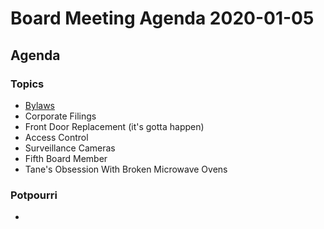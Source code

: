 # Board Meeting Agenda 2020-01-05

## Agenda

### Topics

- [Bylaws](https://docs.google.com/document/d/16AyncJX9R3muE_X8XKyOqsnwd17PFqgJtkRWCmN8C2A/edit?usp=sharing)
- Corporate Filings
- Front Door Replacement (it's gotta happen)
- Access Control
- Surveillance Cameras
- Fifth Board Member
- Tane's Obsession With Broken Microwave Ovens

### Potpourri
-
